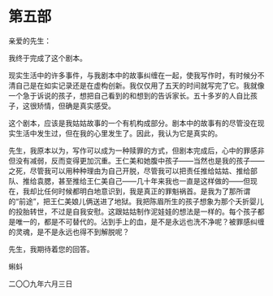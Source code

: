    

# 第五部

亲爱的先生：

我终于完成了这个剧本。

现实生活中的许多事件，与我剧本中的故事纠缠在一起，使我写作时，有时候分不清自己是在如实记录还是在虚构创新。我仅仅用了五天的时间就写完了它。我就像一个急于诉说的孩子，想把自己看到的和想到的告诉家长。五十多岁的人自比孩子，这很矫情，但确是真实感受。

这个剧本，应该是我姑姑故事的一个有机构成部分。剧本中的故事有的尽管没在现实生活中发生过，但在我的心里发生了。因此，我认为它是真实的。

先生，我原本以为，写作可以成为一种赎罪的方式，但剧本完成后，心中的罪感非但没有减弱，反而变得更加沉重。王仁美和她腹中孩子——当然也是我的孩子——之死，尽管我可以用种种理由为自己开脱，尽管我可以把责任推给姑姑、推给部队、推给袁腮，甚至推给王仁美自己——几十年来我也一直是这样做的——但现在，我却比任何时候都明白地意识到，我是真正的罪魁祸首。是我为了那所谓的“前途”，把王仁美娘儿俩送进了地狱。我把陈眉所生的孩子想象为那个夭折婴儿的投胎转世，不过是自我安慰。这跟姑姑制作泥娃娃的想法是一样的。每个孩子都是唯一的，都是不可替代的。沾到手上的血，是不是永远也洗不净呢？被罪感纠缠的灵魂，是不是永远也得不到解脱呢？

先生，我期待着您的回答。

蝌蚪

二〇〇九年六月三日